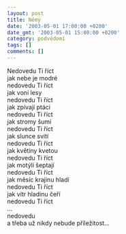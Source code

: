 ```yaml
---
layout: post
title: Němý
date: '2003-05-01 17:00:00 +0200'
date_gmt: '2003-05-01 15:00:00 +0200'
category: podvědomí
tags: []
comments: []
---
```


<p>Nedovedu Ti říct<br>jak nebe je modré<br>nedovedu Ti říct<br>jak voní lesy<br>nedovedu Ti říct<br>jak zpívají ptáci<br>nedovedu Ti říct<br>jak stromy šumí<br>nedovedu Ti říct<br>jak slunce svítí<br>nedovedu Ti říct<br>jak květiny kvetou<br>nedovedu Ti říct<br>jak motýli šeptají<br>nedovedu Ti říct<br>jak měsíc krajinu hladí<br>nedovedu Ti říct<br>jak vítr hladinu čeří<br>nedovedu Ti říct<br>...<br>nedovedu<br>a třeba už nikdy nebude příležitost...</p>
